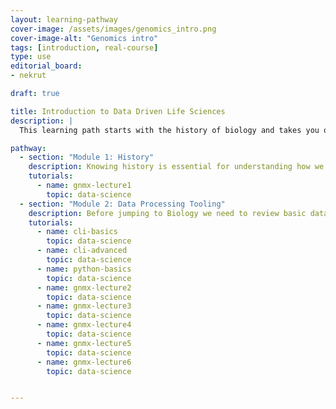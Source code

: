 ```yaml
---
layout: learning-pathway
cover-image: /assets/images/genomics_intro.png
cover-image-alt: "Genomics intro"
tags: [introduction, real-course]
type: use
editorial_board:
- nekrut

draft: true

title: Introduction to Data Driven Life Sciences
description: |
  This learning path starts with the history of biology and takes you on a journey through fundamental data analysis techniques and their applications.

pathway:
  - section: "Module 1: History"
    description: Knowing history is essential for understanding how we arrived to the current state of affairs in our field
    tutorials:
      - name: gnmx-lecture1
        topic: data-science
  - section: "Module 2: Data Processing Tooling"
    description: Before jumping to Biology we need to review basic data processing machinery
    tutorials:
      - name: cli-basics
        topic: data-science
      - name: cli-advanced
        topic: data-science
      - name: python-basics
        topic: data-science
      - name: gnmx-lecture2
        topic: data-science
      - name: gnmx-lecture3
        topic: data-science
      - name: gnmx-lecture4
        topic: data-science
      - name: gnmx-lecture5
        topic: data-science
      - name: gnmx-lecture6
        topic: data-science


---
```

